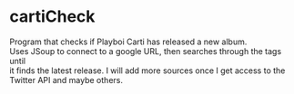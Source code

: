 # cartiCheck
Program that checks if Playboi Carti has released a new album.  <br>
Uses JSoup to connect to a google URL, then searches through the tags until <br>
it finds the latest release. I will add more sources once I get access to the <br>
Twitter API and maybe others.
